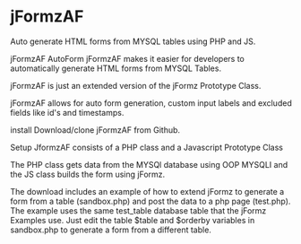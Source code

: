 # jFormzAF
Auto generate HTML forms from MYSQL tables using PHP and JS.

jFormzAF AutoForm
jFormzAF makes it easier for developers to automatically generate HTML forms from MYSQL Tables.

jFormzAF is just an extended version of the jFormz Prototype Class.

jFormzAF allows for auto form generation, custom input labels and excluded fields like id's and timestamps.

install
Download/clone jFormzAF from Github.

Setup
JformzAF consists of a PHP class and a Javascript Prototype Class

The PHP class gets data from the MYSQl database using OOP MYSQLI and the JS class builds the form using jFormz.

The download includes an example of how to extend jFormz to generate a form from a table (sandbox.php) and post the data to a php page (test.php). The example uses the same test_table database table that the jFormz Examples use. Just edit the table $table and $orderby variables in sandbox.php to generate a form from a different table.